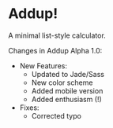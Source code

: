 # Addup!
A minimal list-style calculator.

Changes in Addup Alpha 1.0:

- New Features:
  - Updated to Jade/Sass
  - New color scheme
  - Added mobile version
  - Added enthusiasm (!)
- Fixes:
  - Corrected typo
